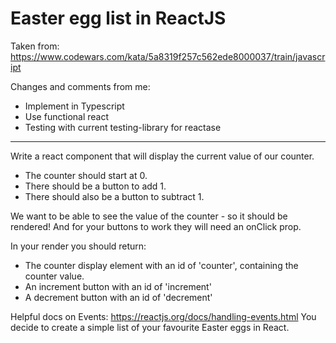 # Easter egg list in ReactJS

Taken from: https://www.codewars.com/kata/5a8319f257c562ede8000037/train/javascript

Changes and comments from me:
* Implement in Typescript
* Use functional react
* Testing with current testing-library for reactase

---

Write a react component that will display the current value of our counter.

* The counter should start at 0.
* There should be a button to add 1.
* There should also be a button to subtract 1.

We want to be able to see the value of the counter - so it should be rendered! And for your buttons to work they will need an onClick prop.

In your render you should return:

* The counter display element with an id of 'counter', containing the counter value.
* An increment button with an id of 'increment'
* A decrement button with an id of 'decrement'

Helpful docs on Events: https://reactjs.org/docs/handling-events.html
You decide to create a simple list of your favourite Easter eggs in React.

